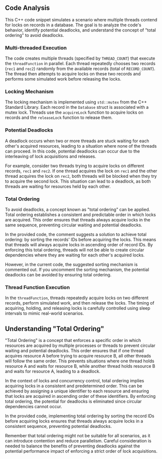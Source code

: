 ## Code Analysis

This C++ code snippet simulates a scenario where multiple threads contend for locks on records in a database. The goal is to analyze the code's behavior, identify potential deadlocks, and understand the concept of "total ordering" to avoid deadlocks.

### Multi-threaded Execution

The code creates multiple threads (specified by `THREAD_COUNT`) that execute the `threadFunction` in parallel. Each thread repeatedly chooses two records (`rec1` and `rec2`) randomly from the available records (total of `RECORD_COUNT`). The thread then attempts to acquire locks on these two records and performs some simulated work before releasing the locks.

### Locking Mechanism

The locking mechanism is implemented using `std::mutex` from the C++ Standard Library. Each record in the `Database` struct is associated with a mutex lock. Threads use the `acquireLock` function to acquire locks on records and the `releaseLock` function to release them.

### Potential Deadlocks

A deadlock occurs when two or more threads are stuck waiting for each other's acquired resources, leading to a situation where none of the threads can proceed. In this code, potential deadlocks can occur due to the interleaving of lock acquisitions and releases.

For example, consider two threads trying to acquire locks on different records, `rec1` and `rec2`. If one thread acquires the lock on `rec1` and the other thread acquires the lock on `rec2`, both threads will be blocked when they try to acquire the second lock. This situation can lead to a deadlock, as both threads are waiting for resources held by each other.

### Total Ordering

To avoid deadlocks, a concept known as "total ordering" can be applied. Total ordering establishes a consistent and predictable order in which locks are acquired. This order ensures that threads always acquire locks in the same sequence, preventing circular waiting and potential deadlocks.

In the provided code, the comment suggests a solution to achieve total ordering: by sorting the records' IDs before acquiring the locks. This means that threads will always acquire locks in ascending order of record IDs. By enforcing this total ordering, threads will not be able to create circular dependencies where they are waiting for each other's acquired locks.

However, in the current code, the suggested sorting mechanism is commented out. If you uncomment the sorting mechanism, the potential deadlocks can be avoided by ensuring total ordering.

### Thread Function Execution

In the `threadFunction`, threads repeatedly acquire locks on two different records, perform simulated work, and then release the locks. The timing of acquiring, holding, and releasing locks is carefully controlled using sleep intervals to mimic real-world scenarios.

## Understanding "Total Ordering"

"Total Ordering" is a concept that enforces a specific order in which resources are acquired by multiple processes or threads to prevent circular waiting and potential deadlocks. This order ensures that if one thread acquires resource A before trying to acquire resource B, all other threads will follow the same order. This prevents situations where one thread holds resource A and waits for resource B, while another thread holds resource B and waits for resource A, leading to a deadlock.

In the context of locks and concurrency control, total ordering implies acquiring locks in a consistent and predetermined order. This can be achieved by assigning a unique identifier to each resource and ensuring that locks are acquired in ascending order of these identifiers. By enforcing total ordering, the potential for deadlocks is eliminated since circular dependencies cannot occur.

In the provided code, implementing total ordering by sorting the record IDs before acquiring locks ensures that threads always acquire locks in a consistent sequence, preventing potential deadlocks.

Remember that total ordering might not be suitable for all scenarios, as it can introduce contention and reduce parallelism. Careful consideration is needed to balance the benefits of preventing deadlocks against the potential performance impact of enforcing a strict order of lock acquisitions.
